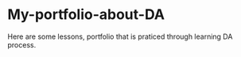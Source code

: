 # My-portfolio-about-DA
Here are some lessons, portfolio that is praticed through learning DA process.

